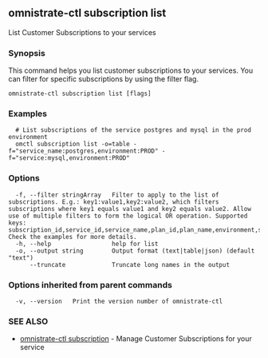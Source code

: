 ## omnistrate-ctl subscription list

List Customer Subscriptions to your services

### Synopsis

This command helps you list customer subscriptions to your services.
You can filter for specific subscriptions by using the filter flag.

```
omnistrate-ctl subscription list [flags]
```

### Examples

```
  # List subscriptions of the service postgres and mysql in the prod environment
  omctl subscription list -o=table -f="service_name:postgres,environment:PROD" -f="service:mysql,environment:PROD"
```

### Options

```
  -f, --filter stringArray   Filter to apply to the list of subscriptions. E.g.: key1:value1,key2:value2, which filters subscriptions where key1 equals value1 and key2 equals value2. Allow use of multiple filters to form the logical OR operation. Supported keys: subscription_id,service_id,service_name,plan_id,plan_name,environment,subscription_owner_name,subscription_owner_email,status. Check the examples for more details.
  -h, --help                 help for list
  -o, --output string        Output format (text|table|json) (default "text")
      --truncate             Truncate long names in the output
```

### Options inherited from parent commands

```
  -v, --version   Print the version number of omnistrate-ctl
```

### SEE ALSO

* [omnistrate-ctl subscription](omnistrate-ctl_subscription.md)	 - Manage Customer Subscriptions for your service

